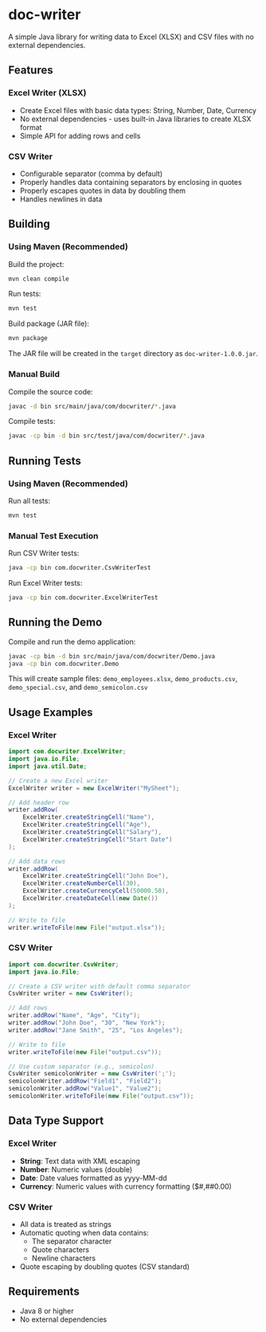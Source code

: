# doc-writer

A simple Java library for writing data to Excel (XLSX) and CSV files with no external dependencies.

## Features

### Excel Writer (XLSX)
- Create Excel files with basic data types: String, Number, Date, Currency
- No external dependencies - uses built-in Java libraries to create XLSX format
- Simple API for adding rows and cells

### CSV Writer
- Configurable separator (comma by default)
- Properly handles data containing separators by enclosing in quotes
- Properly escapes quotes in data by doubling them
- Handles newlines in data

## Building

### Using Maven (Recommended)

Build the project:
```bash
mvn clean compile
```

Run tests:
```bash
mvn test
```

Build package (JAR file):
```bash
mvn package
```

The JAR file will be created in the `target` directory as `doc-writer-1.0.0.jar`.

### Manual Build

Compile the source code:
```bash
javac -d bin src/main/java/com/docwriter/*.java
```

Compile tests:
```bash
javac -cp bin -d bin src/test/java/com/docwriter/*.java
```

## Running Tests

### Using Maven (Recommended)

Run all tests:
```bash
mvn test
```

### Manual Test Execution

Run CSV Writer tests:
```bash
java -cp bin com.docwriter.CsvWriterTest
```

Run Excel Writer tests:
```bash
java -cp bin com.docwriter.ExcelWriterTest
```

## Running the Demo

Compile and run the demo application:
```bash
javac -cp bin -d bin src/main/java/com/docwriter/Demo.java
java -cp bin com.docwriter.Demo
```

This will create sample files: `demo_employees.xlsx`, `demo_products.csv`, `demo_special.csv`, and `demo_semicolon.csv`

## Usage Examples

### Excel Writer

```java
import com.docwriter.ExcelWriter;
import java.io.File;
import java.util.Date;

// Create a new Excel writer
ExcelWriter writer = new ExcelWriter("MySheet");

// Add header row
writer.addRow(
    ExcelWriter.createStringCell("Name"),
    ExcelWriter.createStringCell("Age"),
    ExcelWriter.createStringCell("Salary"),
    ExcelWriter.createStringCell("Start Date")
);

// Add data rows
writer.addRow(
    ExcelWriter.createStringCell("John Doe"),
    ExcelWriter.createNumberCell(30),
    ExcelWriter.createCurrencyCell(50000.50),
    ExcelWriter.createDateCell(new Date())
);

// Write to file
writer.writeToFile(new File("output.xlsx"));
```

### CSV Writer

```java
import com.docwriter.CsvWriter;
import java.io.File;

// Create a CSV writer with default comma separator
CsvWriter writer = new CsvWriter();

// Add rows
writer.addRow("Name", "Age", "City");
writer.addRow("John Doe", "30", "New York");
writer.addRow("Jane Smith", "25", "Los Angeles");

// Write to file
writer.writeToFile(new File("output.csv"));

// Use custom separator (e.g., semicolon)
CsvWriter semicolonWriter = new CsvWriter(';');
semicolonWriter.addRow("Field1", "Field2");
semicolonWriter.addRow("Value1", "Value2");
semicolonWriter.writeToFile(new File("output.csv"));
```

## Data Type Support

### Excel Writer
- **String**: Text data with XML escaping
- **Number**: Numeric values (double)
- **Date**: Date values formatted as yyyy-MM-dd
- **Currency**: Numeric values with currency formatting ($#,##0.00)

### CSV Writer
- All data is treated as strings
- Automatic quoting when data contains:
  - The separator character
  - Quote characters
  - Newline characters
- Quote escaping by doubling quotes (CSV standard)

## Requirements

- Java 8 or higher
- No external dependencies